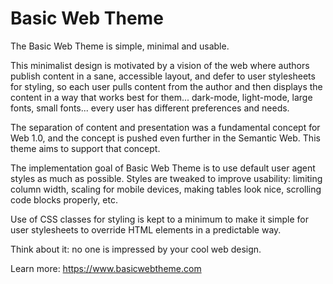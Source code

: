 # Basic Web Theme

The Basic Web Theme is simple, minimal and usable.

This minimalist design is motivated by a vision of the web where
authors publish content in a sane, accessible layout, and defer to
user stylesheets for styling, so each user pulls content from the
author and then displays the content in a way that works best for
them... dark-mode, light-mode, large fonts, small fonts... every user
has different preferences and needs.

The separation of content and presentation was a fundamental concept
for Web 1.0, and the concept is pushed even further in the Semantic
Web. This theme aims to support that concept.

The implementation goal of Basic Web Theme is to use default user
agent styles as much as possible. Styles are tweaked to improve
usability: limiting column width, scaling for mobile devices, making
tables look nice, scrolling code blocks properly, etc.

Use of CSS classes for styling is kept to a minimum to make it simple for
user stylesheets to override HTML elements in a predictable way.

Think about it: no one is impressed by your cool web design.

Learn more: https://www.basicwebtheme.com
